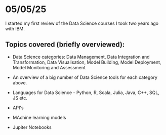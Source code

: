 # 05/05/25

I started my first review of the Data Science courses I took two years ago with IBM. 

## Topics covered (briefly overviewed):

- Data Science categories: Data Management, Data Integration and Transformation, Data Visualisation, Model Building, Model Deployment,    Model Monitoring and Assessment 
- An overview of a big number of Data Science tools for each category above. 
- Languages for Data Science - Python, R, Scala, Julia, Java, C++, SQL, JS etc. 
- API's
- MAchine learning models 

- Jupiter Notebooks